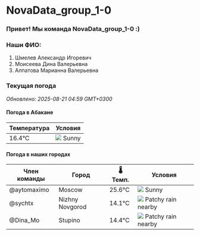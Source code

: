 # NovaData_group_1-0
### Привет! Мы команда NovaData_group_1-0 :)

### Наши ФИО:
1. Шмелев Александр Игоревич
2. Моисеева Дина Валерьевна
3. Алпатова Марианна Валерьевна

### Текущая погода
<!-- WEATHER:START -->
_Обновлено: 2025-08-21 04:59 GMT+0300_

#### Погода в Абакане

| Температура | Условия |
|-------------|----------|
| 16.4°C     | ![](https://cdn.weatherapi.com/weather/64x64/day/113.png) Sunny |

#### Погода в наших городах

| Член команды  | Город               | 🌡️ Темп.  | Условия          |
|---------------|---------------------|-----------|--------------------|
| @aytomaximo    | Moscow              |   25.6°C | ![](https://cdn.weatherapi.com/weather/64x64/day/113.png) Sunny        |
| @sychtx        | Nizhny Novgorod     |   14.1°C | ![](https://cdn.weatherapi.com/weather/64x64/day/176.png) Patchy rain nearby |
| @Dina_Mo       | Stupino             |   14.4°C | ![](https://cdn.weatherapi.com/weather/64x64/night/176.png) Patchy rain nearby |

<!-- WEATHER:END -->
